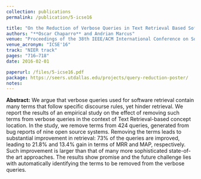 ```yaml
---
collection: publications
permalink: /publication/5-icse16

title: "On the Reduction of Verbose Queries in Text Retrieval Based Software Maintenance"
authors: "**Oscar Chaparro** and Andrian Marcus"
venue: "Proceedings of the 38th IEEE/ACM International Conference on Software Engineering"
venue_acronym: "ICSE'16"
track: "NIER track"
pages: "716–718"
date: 2016-02-01

paperurl: /files/5-icse16.pdf
package: https://seers.utdallas.edu/projects/query-reduction-poster/
notes:
---
```


**Abstract:** We argue that verbose queries used for software retrieval contain many terms that follow specific discourse rules, yet hinder retrieval. We report the results of an empirical study on the effect of removing such terms from verbose queries in the context of Text Retrieval-based concept location. In the study, we remove terms from 424 queries, generated from bug reports of nine open source systems. Removing the terms leads to substantial improvement in retrieval: 73% of the queries are improved, leading to 21.8% and 13.4% gain in terms of MRR and MAP, respectively. Such improvement is larger than that of many more sophisticated state-of-the art approaches. The results show promise and the future challenge lies with automatically identifying the terms to be removed from the verbose queries.